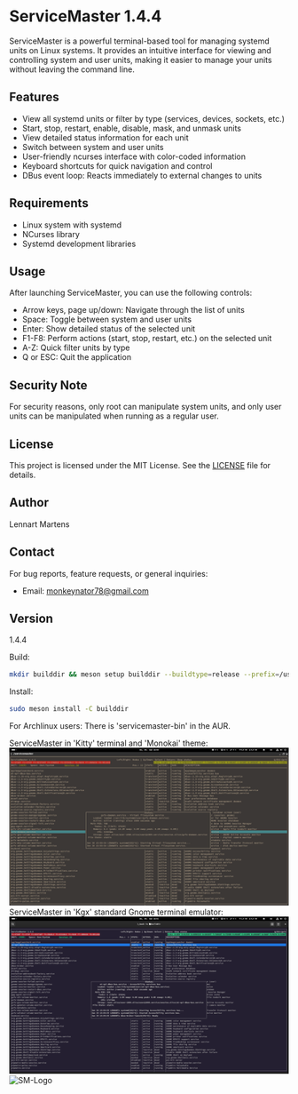 # ServiceMaster 1.4.4

ServiceMaster is a powerful terminal-based tool for managing systemd units on Linux systems. It provides an intuitive interface for viewing and controlling system and user units, making it easier to manage your units without leaving the command line.

## Features

- View all systemd units or filter by type (services, devices, sockets, etc.)
- Start, stop, restart, enable, disable, mask, and unmask units
- View detailed status information for each unit
- Switch between system and user units
- User-friendly ncurses interface with color-coded information
- Keyboard shortcuts for quick navigation and control
- DBus event loop: Reacts immediately to external changes to units

## Requirements

- Linux system with systemd
- NCurses library
- Systemd development libraries

## Usage

After launching ServiceMaster, you can use the following controls:

- Arrow keys, page up/down: Navigate through the list of units
- Space: Toggle between system and user units
- Enter: Show detailed status of the selected unit
- F1-F8: Perform actions (start, stop, restart, etc.) on the selected unit
- A-Z: Quick filter units by type
- Q or ESC: Quit the application

## Security Note

For security reasons, only root can manipulate system units, and only user units can be manipulated when running as a regular user.

## License

This project is licensed under the MIT License. See the [LICENSE](LICENSE) file for details.

## Author

Lennart Martens

## Contact

For bug reports, feature requests, or general inquiries:
- Email: monkeynator78@gmail.com

## Version

1.4.4

Build:
```bash
mkdir builddir && meson setup builddir --buildtype=release --prefix=/usr/bin && meson compile -C builddir
```
Install:
```bash
sudo meson install -C builddir
```

For Archlinux users: There is 'servicemaster-bin' in the AUR.

ServiceMaster in 'Kitty' terminal and 'Monokai' theme:
<img src="sm-kitty-monokai.png" alt="SM-screenshot"></img>
ServiceMaster in 'Kgx' standard Gnome terminal emulator:
<img src="servicemaster.png" alt="SM-screenshot"></img>
<img src="servicemaster-logo.jpeg" alt="SM-Logo"></img>
